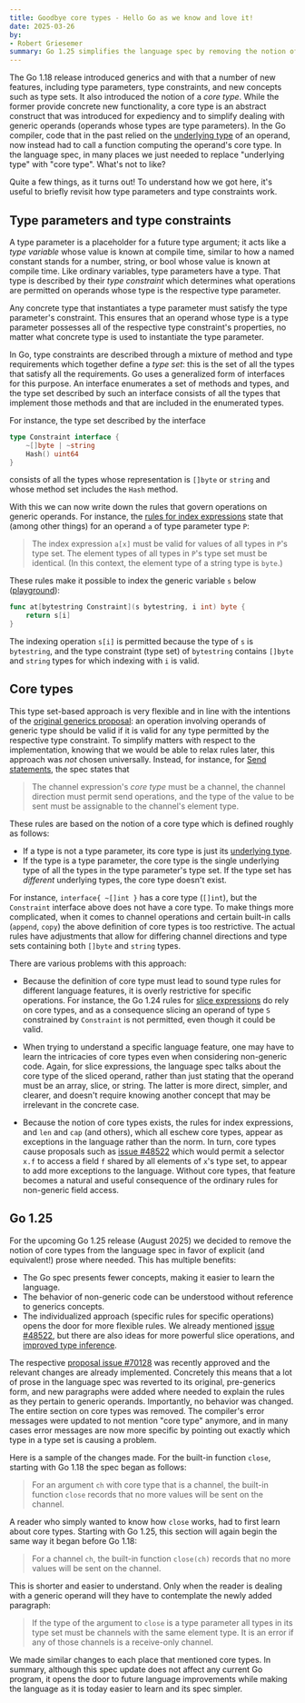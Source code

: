 ```yaml
---
title: Goodbye core types - Hello Go as we know and love it!
date: 2025-03-26
by:
- Robert Griesemer
summary: Go 1.25 simplifies the language spec by removing the notion of core types
---
```


The Go 1.18 release introduced generics and with that a number of new features, including type parameters, type constraints, and new concepts such as type sets.
It also introduced the notion of a _core type_.
While the former provide concrete new functionality, a core type is an abstract construct that was introduced
for expediency and to simplify dealing with generic operands (operands whose types are type parameters).
In the Go compiler, code that in the past relied on the [underlying type](/ref/spec/#Underlying_types) of an operand,
now instead had to call a function computing the operand's core type.
In the language spec, in many places we just needed to replace "underlying type" with "core type".
What's not to like?

Quite a few things, as it turns out!
To understand how we got here, it's useful to briefly revisit how type parameters and type constraints work.

## Type parameters and type constraints

A type parameter is a placeholder for a future type argument;
it acts like a _type variable_ whose value is known at compile time,
similar to how a named constant stands for a number, string, or bool whose value is known at compile time.
Like ordinary variables, type parameters have a type.
That type is described by their _type constraint_ which determines
what operations are permitted on operands whose type is the respective type parameter.

Any concrete type that instantiates a type parameter must satisfy the type parameter's constraint.
This ensures that an operand whose type is a type parameter possesses all of the respective type constraint's properties,
no matter what concrete type is used to instantiate the type parameter.

In Go, type constraints are described through a mixture of method and type requirements which together
define a _type set_: this is the set of all the types that satisfy all the requirements. Go uses a
generalized form of interfaces for this purpose. An interface enumerates a set of methods and types,
and the type set described by such an interface consists of all the types that implement those methods
and that are included in the enumerated types.

For instance, the type set described by the interface

```Go
type Constraint interface {
	~[]byte | ~string
	Hash() uint64
}
```

consists of all the types whose representation is `[]byte` or `string` and whose method set includes the `Hash` method.

With this we can now write down the rules that govern operations on generic operands.
For instance, the [rules for index expressions](/ref/spec#Index_expressions) state that (among other things)
for an operand `a` of type parameter type `P`:

> The index expression `a[x]` must be valid for values of all types in `P`'s type set.
> The element types of all types in `P`'s type set must be identical.
  (In this context, the element type of a string type is `byte`.)

These rules make it possible to index the generic variable `s` below ([playground](/play/p/M1LYKm3x3IB)):

```Go
func at[bytestring Constraint](s bytestring, i int) byte {
	return s[i]
}
```

The indexing operation `s[i]` is permitted because the type of `s` is `bytestring`, and the type constraint (type set) of
`bytestring` contains `[]byte` and `string` types for which indexing with `i` is valid.

## Core types

This type set-based approach is very flexible and in line with the intentions of the
[original generics proposal](https://go.googlesource.com/proposal/+/refs/heads/master/design/43651-type-parameters.md):
an operation involving operands of generic type should be valid if it is valid for any type permitted by the respective
type constraint.
To simplify matters with respect to the implementation, knowing that we would be able to relax rules later,
this approach was _not_ chosen universally.
Instead, for instance, for [Send statements](/ref/spec#Send_statements), the spec states that

> The channel expression's _core type_ must be a channel, the channel direction must permit send operations,
> and the type of the value to be sent must be assignable to the channel's element type.

These rules are based on the notion of a core type which is defined roughly as follows:

- If a type is not a type parameter, its core type is just its [underlying type](/ref/spec#Underlying_types).
- If the type is a type parameter, the core type is the single underlying type of all the types in the type parameter's type set.
  If the type set has _different_ underlying types, the core type doesn't exist.

For instance, `interface{ ~[]int }` has a core type (`[]int`), but the `Constraint` interface above does not have a core type.
To make things more complicated, when it comes to channel operations and certain built-in calls (`append`, `copy`) the above definition
of core types is too restrictive.
The actual rules have adjustments that allow for differing channel directions and type sets containing both `[]byte` and `string` types.

There are various problems with this approach:

- Because the definition of core type must lead to sound type rules for different language features,
it is overly restrictive for specific operations.
For instance, the Go 1.24 rules for [slice expressions](/ref/spec#Slice_expressions) do rely on core types,
and as a consequence slicing an operand of type `S` constrained by `Constraint` is not permitted, even though
it could be valid.

- When trying to understand a specific language feature, one may have to learn the intricacies of
core types even when considering non-generic code.
Again, for slice expressions, the language spec talks about the core type of the sliced operand,
rather than just stating that the operand must be an array, slice, or string.
The latter is more direct, simpler, and clearer, and doesn't require knowing another concept that may be
irrelevant in the concrete case.

- Because the notion of core types exists, the rules for index expressions, and `len` and `cap` (and others),
which all eschew core types, appear as exceptions in the language rather than the norm.
In turn, core types cause proposals such as [issue #48522](/issue/48522) which would permit a selector
`x.f` to access a field `f` shared by all elements of `x`'s type set, to appear to add more exceptions to the
language.
Without core types, that feature becomes a natural and useful consequence of the ordinary rules for non-generic
field access.

## Go 1.25

For the upcoming Go 1.25 release (August 2025) we decided to remove the notion of core types from the
language spec in favor of explicit (and equivalent!) prose where needed.
This has multiple benefits:

- The Go spec presents fewer concepts, making it easier to learn the language.
- The behavior of non-generic code can be understood without reference to generics concepts.
- The individualized approach (specific rules for specific operations) opens the door for more flexible rules.
We already mentioned [issue #48522](/issue/48522), but there are also ideas for more powerful
slice operations, and [improved type inference](/issue/69153).

The respective [proposal issue #70128](/issue/70128) was recently approved and the relevant changes
are already implemented.
Concretely this means that a lot of prose in the language spec was reverted to its original,
pre-generics form, and new paragraphs were added where needed to explain the rules as they
pertain to generic operands. Importantly, no behavior was changed.
The entire section on core types was removed.
The compiler's error messages were updated to not mention "core type" anymore, and in many
cases error messages are now more specific by pointing out exactly which type in a type set
is causing a problem.

Here is a sample of the changes made. For the built-in function `close`,
starting with Go 1.18 the spec began as follows:

> For an argument `ch` with core type that is a channel,
> the built-in function `close` records that no more values will be sent on the channel.

A reader who simply wanted to know how `close` works, had to first learn about core types.
Starting with Go 1.25, this section will again begin the same way it began before Go 1.18:

> For a channel `ch`, the built-in function `close(ch)`
> records that no more values will be sent on the channel.

This is shorter and easier to understand.
Only when the reader is dealing with a generic operand will they have to contemplate
the newly added paragraph:

> If the type of the argument to `close` is a type parameter
> all types in its type set must be channels with the same element type.
> It is an error if any of those channels is a receive-only channel.

We made similar changes to each place that mentioned core types.
In summary, although this spec update does not affect any current Go program, it opens the
door to future language improvements while making the language as it is today easier to
learn and its spec simpler.
